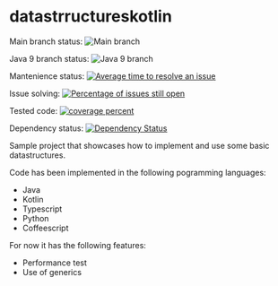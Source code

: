 # datastrructureskotlin
Main branch status:  ![Main branch](https://travis-ci.org/javatlacati/datastrructureskotlin.svg?branch=master)

Java 9 branch status: ![Java 9 branch](https://api.travis-ci.org/javatlacati/datastrructureskotlin.svg?branch=Java9)

Mantenience status: [![Average time to resolve an issue](http://isitmaintained.com/badge/resolution/javatlacati/datastrructureskotlin.svg)](http://isitmaintained.com/project/javatlacati/datastrructureskotlin "Average time to resolve an issue")

Issue solving: [![Percentage of issues still open](http://isitmaintained.com/badge/open/javatlacati/datastrructureskotlin.svg)](http://isitmaintained.com/project/javatlacati/datastrructureskotlin "Percentage of issues still open")

Tested code: [![coverage percent](https://coveralls.io/github/javatlacati/datastrructureskotlin?branch=master)](https://coveralls.io/github/javatlacati/datastrructureskotlin?branch=master "coverage percent")

Dependency status: [![Dependency Status](https://dependencyci.com/github/javatlacati/datastrructureskotlin/badge)](https://dependencyci.com/github/javatlacati/datastrructureskotlin)

Sample project that showcases how to implement and use some basic datastructures.

Code has been implemented in the following pogramming languages:

* Java
* Kotlin
* Typescript
* Python
* Coffeescript

For now it has the following features:

* Performance test
* Use of generics